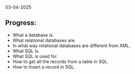 03-04-2025

## Progress:
* What a database is.
* What relational databases are.
* In what way relational databases are different from XML.
* What SQL is.
* What SQL is used for.
* How to get all the records from a table in SQL.
* How to insert a record in SQL.



